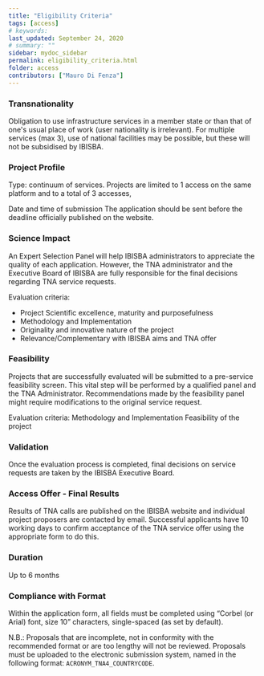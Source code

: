 ```yaml
---
title: "Eligibility Criteria"
tags: [access]
# keywords:
last_updated: September 24, 2020
# summary: ""
sidebar: mydoc_sidebar
permalink: eligibility_criteria.html
folder: access
contributors: ["Mauro Di Fenza"]
---
```




### Transnationality
Obligation to use infrastructure services in a member state or than that of one's usual place of work (user nationality is irrelevant). For multiple services (max 3), use of national facilities may be possible, but these will not be subsidised by IBISBA.

### Project Profile
Type: continuum of services. Projects are limited to 1 access on the same platform and to a total of 3 accesses,

Date and time of submission
The application should be sent before the deadline officially published on the website.

### Science Impact
An Expert Selection Panel will help IBISBA administrators to appreciate the quality of each application. However, the TNA administrator and the Executive Board of IBISBA are fully responsible for the final decisions regarding TNA service requests.

Evaluation criteria:
- Project Scientific excellence, maturity and purposefulness
- Methodology and Implementation
- Originality and innovative nature of the project
- Relevance/Complementary with IBISBA aims and TNA offer

### Feasibility
Projects that are successfully evaluated will be submitted to a pre-service feasibility screen. This vital step will be performed by a qualified panel and the TNA Administrator. Recommendations made by the feasibility panel might require modifications to the original service request.

Evaluation criteria:		Methodology and Implementation
				Feasibility of the project

### Validation
Once the evaluation process is completed, final decisions on service requests are taken by the IBISBA Executive Board.

### Access Offer - Final Results
Results of TNA calls are published on the IBISBA website and individual project proposers are contacted by email. Successful applicants have 10 working days to confirm acceptance of the TNA service offer using the appropriate form to do this.

### Duration
Up to 6 months

### Compliance with Format
Within the application form, all fields must be completed using “Corbel (or Arial) font, size 10” characters, single-spaced (as set by default).

N.B.:  Proposals that are incomplete, not in conformity with the recommended format or are too lengthy will not be reviewed. Proposals must be uploaded to the electronic submission system, named in the following format: `ACRONYM_TNA4_COUNTRYCODE`.
